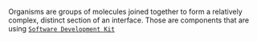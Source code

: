 Organisms are groups of molecules joined together to form a relatively complex, distinct section of an interface. Those are components that are using [`Software Development Kit`](https://www.npmjs.com/package/@escolalms/sdk)

